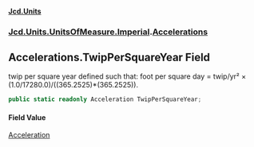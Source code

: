 #### [Jcd.Units](index 'index')
### [Jcd.Units.UnitsOfMeasure.Imperial](Jcd.Units.UnitsOfMeasure.Imperial 'Jcd.Units.UnitsOfMeasure.Imperial').[Accelerations](Accelerations 'Jcd.Units.UnitsOfMeasure.Imperial.Accelerations')

## Accelerations.TwipPerSquareYear Field

twip per square year defined such that: foot per square day = twip/yr² × (1.0/17280.0)/((365.2525)*(365.2525)).

```csharp
public static readonly Acceleration TwipPerSquareYear;
```

#### Field Value
[Acceleration](Acceleration 'Jcd.Units.UnitTypes.Acceleration')